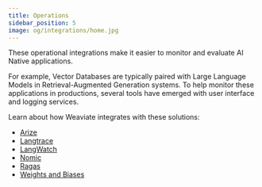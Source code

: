 ```yaml
---
title: Operations
sidebar_position: 5
image: og/integrations/home.jpg
---
```


These operational integrations make it easier to monitor and evaluate AI Native applications. 

For example, Vector Databases are typically paired with Large Language Models in Retrieval-Augmented Generation systems. To help monitor these applications in productions, several tools have emerged with user interface and logging services.

Learn about how Weaviate integrates with these solutions:
* [Arize](/integrations/operations/arize/)
* [Langtrace](/integrations/operations/langtrace/)
* [LangWatch](/integrations/operations/langwatch)
* [Nomic](/integrations/operations/nomic/)
* [Ragas](/integrations/operations/ragas/)
* [Weights and Biases](/integrations/operations/wandb/)
